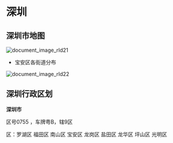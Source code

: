 # 深圳

## 深圳市地图

![document_image_rId21](https://cdn.jsdelivr.net/gh/CARLOSGP2021/myFigures/img/202203301058300.png)

- 宝安区各街道分布

![document_image_rId22](https://cdn.jsdelivr.net/gh/CARLOSGP2021/myFigures/img/202203301058301.png)

## 深圳行政区划

**深圳市** 

区号0755 ，车牌粤B，辖9区

区：罗湖区 福田区 南山区 宝安区 龙岗区 盐田区 龙华区 坪山区 光明区